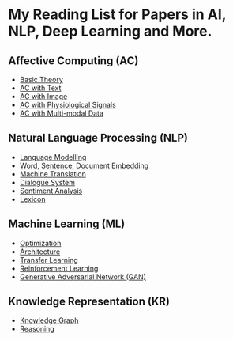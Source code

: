 # My Reading List for Papers in AI, NLP, Deep Learning and More.

## Affective Computing (AC)

 - [Basic Theory](./AC/AC_theory.md)
 - [AC with Text](./AC/AC_text.md)
 - [AC with Image](./AC/AC_image.md)
 - [AC with Physiological Signals](./AC/AC_physiological.md)
 - [AC with Multi-modal Data](./AC/AC_multimodal.md)

## Natural Language Processing (NLP)

 - [Language Modelling](./NLP/NLP_modelling.md)
 - [Word, Sentence, Document Embedding](./NLP/NLP_embedding.md)
 - [Machine Translation](./NLP/NLP_translation.md)
 - [Dialogue System](./NLP/NLP_dialogue.md)
 - [Sentiment Analysis](./NLP/NLP_sentiment.md)
 - [Lexicon](./NLP/NLP_lexicon.md)

## Machine Learning (ML)

 - [Optimization](./ML/ML_optimization.md)
 - [Architecture](./ML/ML_architecture.md)
 - [Transfer Learning](./ML/ML_transfer.md)
 - [Reinforcement Learning](./ML/ML_reinforcement.md)
 - [Generative Adversarial Network (GAN)](./ML/ML_GAN.md)

## Knowledge Representation (KR)

 - [Knowledge Graph](./CV/CV_classification.md)
 - [Reasoning](./CV/CV_segmentation.md)

<!---
## Computer Vision (CV)

 - [Image Classification](./CV/CV_classification.md)
 - [Instance Segmentation](./CV/CV_segmentation.md)
 - [Visual Question Answering](./CV/CV_visual_QA.md)
 - [Image Captioning](./CV/CV_captioning.md)
 - [Image Generation](./CV/CV_generation.md)
--->




<!--stackedit_data:
eyJoaXN0b3J5IjpbLTM5ODk2OTQ3NSwtODY5MTIzMjgxLC0xNz
Q4NzMxODM3LC0xMDE2ODgyNDI5LDE5Mjc0MjI2ODIsNTIyMDU4
MzIwLC0xMTQ1MDA4NzQ0LDY2NzA2ODI4MiwtMTIyMTk1NjI4Ny
w0NzgxNjE5MDYsMTExMjQyMDE3OSw0MjAyNzIwMDRdfQ==
-->